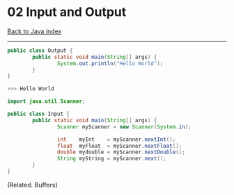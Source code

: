 # 02 Input and Output

[Back to Java index](../index.md)

---

```java
public class Output {
		public static void main(String[] args) {
				System.out.println("Hello World");
		}
}

>>> Hello World
```

```java
import java.util.Scanner;

public class Input {
		public static void main(String[] args) {
				Scanner myScanner = new Scanner(System.in);

				int    myInt    = myScanner.nextInt();
				float  myFloat  = myScanner.nextFloat();
				double mydouble = myScanner.nextDouble();
				String myString = myScanner.next();
		}
}
```

(Related. Buffers)